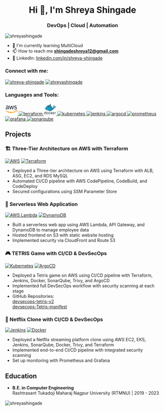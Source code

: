 <h1 align="center">Hi 👋, I'm Shreya Shingade</h1>
<h3 align="center">DevOps | Cloud | Automation</h3>

<p align="left"> <img src="https://komarev.com/ghpvc/?username=shreyashingade&label=Profile%20views&color=0e75b6&style=flat" alt="shreyashingade" /> </p>

- 🌱 I'm currently learning MultiCloud 
- 📫 How to reach me **shingadeshreya12@gmail.com**
- 🔗 LinkedIn: [linkedin.com/in/shreya-shingade](https://linkedin.com/in/shreya-shingade)

<h3 align="left">Connect with me:</h3>
<p align="left">
<a href="https://linkedin.com/in/shreya-shingade" target="blank"><img align="center" src="https://raw.githubusercontent.com/rahuldkjain/github-profile-readme-generator/master/src/images/icons/Social/linked-in-alt.svg" alt="shreya-shingade" height="30" width="40" /></a>
<a href="https://github.com/ShreyaShingade" target="blank"><img align="center" src="https://raw.githubusercontent.com/rahuldkjain/github-profile-readme-generator/master/src/images/icons/Social/github.svg" alt="shreyashingade" height="30" width="40" /></a>
</p>

<h3 align="left">Languages and Tools:</h3>
<p align="left"> 
  <a href="https://aws.amazon.com" target="_blank" rel="noreferrer"> <img src="https://raw.githubusercontent.com/devicons/devicon/master/icons/amazonwebservices/amazonwebservices-original-wordmark.svg" alt="aws" width="40" height="40"/> </a>
  <a href="https://www.terraform.io" target="_blank" rel="noreferrer"> <img src="https://www.vectorlogo.zone/logos/terraformio/terraformio-icon.svg" alt="terraform" width="40" height="40"/> </a>
  <a href="https://www.docker.com/" target="_blank" rel="noreferrer"> <img src="https://raw.githubusercontent.com/devicons/devicon/master/icons/docker/docker-original-wordmark.svg" alt="docker" width="40" height="40"/> </a>
  <a href="https://kubernetes.io" target="_blank" rel="noreferrer"> <img src="https://www.vectorlogo.zone/logos/kubernetes/kubernetes-icon.svg" alt="kubernetes" width="40" height="40"/> </a>
  <a href="https://www.jenkins.io" target="_blank" rel="noreferrer"> <img src="https://www.vectorlogo.zone/logos/jenkins/jenkins-icon.svg" alt="jenkins" width="40" height="40"/> </a>
  <a href="https://argoproj.github.io/" target="_blank" rel="noreferrer"> <img src="https://www.vectorlogo.zone/logos/argoprojio/argoprojio-icon.svg" alt="argocd" width="40" height="40"/> </a>
  <a href="https://prometheus.io/" target="_blank" rel="noreferrer"> <img src="https://www.vectorlogo.zone/logos/prometheusio/prometheusio-icon.svg" alt="prometheus" width="40" height="40"/> </a>
  <a href="https://grafana.com" target="_blank" rel="noreferrer"> <img src="https://www.vectorlogo.zone/logos/grafana/grafana-icon.svg" alt="grafana" width="40" height="40"/> </a>
  <a href="https://www.sonarqube.org/" target="_blank" rel="noreferrer"> <img src="https://www.vectorlogo.zone/logos/sonarqube/sonarqube-icon.svg" alt="sonarqube" width="40" height="40"/> </a>
</p>

<h2 align="left">Projects</h2>

### 🏗️ Three-Tier Architecture on AWS with Terraform
[![AWS](https://img.shields.io/badge/AWS-%23FF9900.svg?style=for-the-badge&logo=amazon-aws&logoColor=white)](https://aws.amazon.com)
[![Terraform](https://img.shields.io/badge/Terraform-7B42BC.svg?style=for-the-badge&logo=terraform&logoColor=white)](https://terraform.io)
- Deployed a Three-tier architecture on AWS using Terraform with ALB, ASG, EC2, and RDS MySQL
- Automated CI/CD pipeline with AWS CodePipeline, CodeBuild, and CodeDeploy
- Secured configurations using SSM Parameter Store

### 🚀 Serverless Web Application
[![AWS Lambda](https://img.shields.io/badge/AWS_Lambda-FF9900?style=for-the-badge&logo=amazon-aws&logoColor=white)](https://aws.amazon.com/lambda/)
[![DynamoDB](https://img.shields.io/badge/Amazon_DynamoDB-4053D6?style=for-the-badge&logo=Amazon-DynamoDB&logoColor=white)](https://aws.amazon.com/dynamodb/)
- Built a serverless web app using AWS Lambda, API Gateway, and DynamoDB to manage employee data
- Hosted frontend on S3 with static website hosting
- Implemented security via CloudFront and Route 53

### 🎮 TETRIS Game with CI/CD & DevSecOps
[![Kubernetes](https://img.shields.io/badge/kubernetes-326CE5.svg?style=for-the-badge&logo=kubernetes&logoColor=white)](https://kubernetes.io)
[![ArgoCD](https://img.shields.io/badge/ArgoCD-EF7B4D.svg?style=for-the-badge&logo=argo&logoColor=white)](https://argoproj.github.io/)
- Deployed a Tetris game on AWS using CI/CD pipeline with Terraform, Jenkins, Docker, SonarQube, Trivy, and ArgoCD
- Implemented full DevSecOps workflow with security scanning at each stage
- GitHub Repositories:  
  [devsecops-tetris-v2](https://github.com/ShreyaShingade/devsecops-tetris-v2.git)  
  [devsecops-Tetris-manifest](https://github.com/ShreyaShingade/devsecops-Tetris-manifest.git)

### 🎥 Netflix Clone with CI/CD & DevSecOps
[![Jenkins](https://img.shields.io/badge/Jenkins-D24939.svg?style=for-the-badge&logo=Jenkins&logoColor=white)](https://jenkins.io)
[![Docker](https://img.shields.io/badge/Docker-2496ED.svg?style=for-the-badge&logo=docker&logoColor=white)](https://docker.com)
- Deployed a Netflix streaming platform clone using AWS EC2, EKS, Jenkins, SonarQube, Docker, Trivy, and Terraform
- Implemented end-to-end CI/CD pipeline with integrated security scanning
- Set up monitoring with Prometheus and Grafana

<h2 align="left">Education</h2>

- **B.E. in Computer Engineering**  
  Rashtrasant Tukadoji Maharaj Nagpur University (RTMNU) | 2019 - 2023

<p><img align="center" src="https://github-readme-stats.vercel.app/api/top-langs?username=shreyashingade&show_icons=true&locale=en&layout=compact" alt="shreyashingade" /></p>
